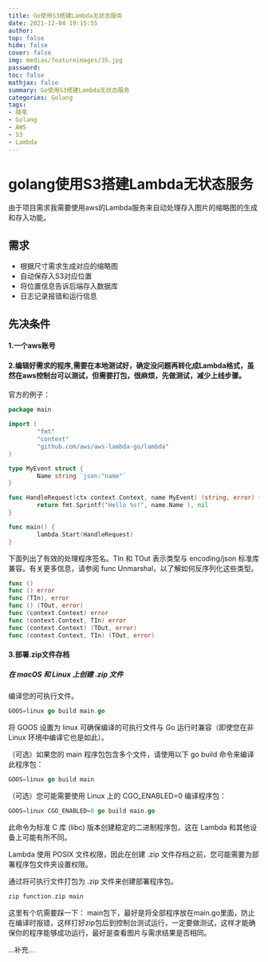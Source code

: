 ```yaml
---
title: Go使用S3搭建Lambda无状态服务
date: 2021-12-04 19:15:55
author: 
top: false
hide: false
cover: false
img: medias/featureimages/35.jpg
password:
toc: false
mathjax: false
summary: Go使用S3搭建Lambda无状态服务
categories: Golang
tags:
- 随笔
- Golang
- AWS
- S3
- Lambda
---
```

# golang使用S3搭建Lambda无状态服务

由于项目需求我需要使用aws的Lambda服务来自动处理存入图片的缩略图的生成和存入功能。

## 需求

* 根据尺寸需求生成对应的缩略图
* 自动保存入S3对应位置
* 将位置信息告诉后端存入数据库
* 日志记录报错和运行信息

## 先决条件

#### 1.一个aws账号
#### 2.编辑好需求的程序,需要在本地测试好，确定没问题再转化成Lambda格式，虽然在aws控制台可以测试，但需要打包，很麻烦，先做测试，减少上线步骤。

官方的例子：
```go
package main

import (
        "fmt"
        "context"
        "github.com/aws/aws-lambda-go/lambda"
)

type MyEvent struct {
        Name string `json:"name"`
}

func HandleRequest(ctx context.Context, name MyEvent) (string, error) {
        return fmt.Sprintf("Hello %s!", name.Name ), nil
}

func main() {
        lambda.Start(HandleRequest)
}
```

下面列出了有效的处理程序签名。TIn 和 TOut 表示类型与 encoding/json 标准库兼容。有关更多信息，请参阅 func Unmarshal，以了解如何反序列化这些类型。
```go
func ()
func () error
func (TIn), error
func () (TOut, error)
func (context.Context) error
func (context.Context, TIn) error
func (context.Context) (TOut, error)
func (context.Context, TIn) (TOut, error)
```

#### 3.部署.zip文件存档

##### 在 macOS 和 Linux 上创建 .zip 文件

编译您的可执行文件。
```go
GOOS=linux go build main.go
```
将 GOOS 设置为 linux 可确保编译的可执行文件与 Go 运行时兼容（即使您在非 Linux 环境中编译它也是如此）。

（可选）如果您的 main 程序包包含多个文件，请使用以下 go build 命令来编译此程序包：
```go
GOOS=linux go build main
```
（可选）您可能需要使用 Linux 上的 CGO_ENABLED=0 编译程序包：
```go
GOOS=linux CGO_ENABLED=0 go build main.go
```
此命令为标准 C 库 (libc) 版本创建稳定的二进制程序包，这在 Lambda 和其他设备上可能有所不同。

Lambda 使用 POSIX 文件权限，因此在创建 .zip 文件存档之前，您可能需要为部署程序包文件夹设置权限。

通过将可执行文件打包为 .zip 文件来创建部署程序包。
```go
zip function.zip main
```

这里有个坑需要踩一下：
main包下，最好是将全部程序放在main.go里面，防止在编译时报错，这样打好zip包后到控制台测试运行，一定要做测试，这样才能确保你的程序能够成功运行，最好是查看图片与需求结果是否相同。

...补充...
